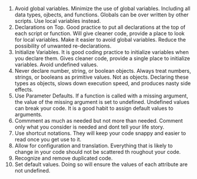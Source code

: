 1. Avoid global variables.  Minimize the use of global variables.  Including all data types, ojbects, and functions. Globals can be over written by other scripts.  Use local variables instead.
2. Declarations on Top.  Good practice to put all declarations at the top of each script or function.  Will give cleaner code, provide a place to look for local variables.  Make it easier to avoid global variables.  Reduce the possibility of unwanted re-declarations.
3. Initialize Variables.  It is good coding practice to initialize variables when you declare them.  Gives cleaner code, provide a single place to initialize variables.  Avoid undefined values.
4. Never declare number, string, or boolean objects.  Always treat numbers, strings, or booleans as primitive values.  Not as objects.  Declaring these types as objects, slows down execution speed, and produces nasty side effects. 
5. Use Parameter Defaults.  If a function is called with a missing argument, the value of the missing argument is set to undefined.  Undefined values can break your code.  It is a good habit to assign default values to arguments. 
6. Commment as much as needed but not more than needed.  Comment only what you consider is needed and dont tell your life story.
7. Use shortcut notations.  They will keep your code snappy and easier to read once you get use to it. 
8. Allow for configuration and translation.  Everything that is likely to change in your code should not be scattered th roughout your code. 
9. Recognize and remove duplicated code.  
10. Set default values.  Doing so will ensure the values of each attribute are not undefined. 